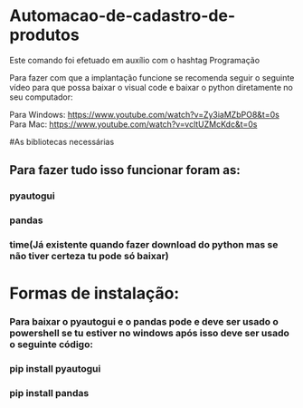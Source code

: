 # Automacao-de-cadastro-de-produtos
Este comando foi efetuado em auxílio com o hashtag Programação

Para fazer com que a implantação funcione se recomenda seguir o seguinte vídeo para que possa baixar o visual code e baixar o python diretamente no seu computador:

Para Windows: https://www.youtube.com/watch?v=Zy3iaMZbPO8&t=0s
Para Mac: https://www.youtube.com/watch?v=vcltUZMcKdc&t=0s

#As bibliotecas necessárias 
## Para fazer tudo isso funcionar foram as:
### pyautogui
### pandas
### time(Já existente quando fazer download do python mas se não tiver certeza tu pode só baixar)

# Formas de instalação:
### Para baixar o pyautogui e o pandas pode e deve ser usado o powershell se tu estiver no windows após isso deve ser usado o seguinte código:
### pip install pyautogui 
### pip install pandas
